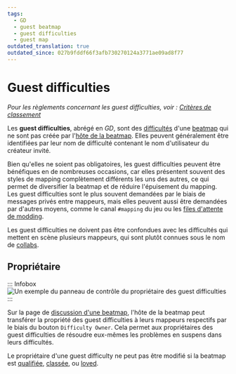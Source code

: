 ```yaml
---
tags:
  - GD
  - guest beatmap
  - guest difficulties
  - guest map
outdated_translation: true
outdated_since: 027b9fddf66f3afb730270124a3771ae09ad8f77
---
```


# Guest difficulties

*Pour les règlements concernant les guest difficulties, voir : [Critères de classement](/wiki/Ranking_criteria)*

Les **guest difficulties**, abrégé en *GD*, sont des [difficultés](/wiki/Beatmap/Difficulty) d'une [beatmap](/wiki/Beatmap) qui ne sont pas créée par l'[hôte de la beatmap](/wiki/Beatmap/Beatmap_host). Elles peuvent généralement être identifiées par leur nom de difficulté contenant le nom d'utilisateur du créateur invité.

Bien qu'elles ne soient pas obligatoires, les guest difficulties peuvent être bénéfiques en de nombreuses occasions, car elles présentent souvent des styles de mapping complètement différents les uns des autres, ce qui permet de diversifier la beatmap et de réduire l'épuisement du mapping. Les guest difficulties sont le plus souvent demandées par le biais de messages privés entre mappeurs, mais elles peuvent aussi être demandées par d'autres moyens, comme le canal `#mapping` du jeu ou les [files d'attente de modding](/wiki/Community/Forum/Modding_Queues).

Les guest difficulties ne doivent pas être confondues avec les difficultés qui mettent en scène plusieurs mappeurs, qui sont plutôt connues sous le nom de [collabs](/wiki/Beatmap/Beatmap_collaborations).

## Propriétaire

::: Infobox
![](img/gd_ownership.png "Un exemple du panneau de contrôle du propriétaire des guest difficulties")
:::

Sur la page de [discussion d'une beatmap](/wiki/Beatmap_discussion), l'hôte de la beatmap peut transférer la propriété des guest difficulties à leurs mappeurs respectifs par le biais du bouton `Difficulty Owner`. Cela permet aux propriétaires des guest difficulties de résoudre eux-mêmes les problèmes en suspens dans leurs difficultés.

Le propriétaire d'une guest difficulty ne peut pas être modifié si la beatmap est [qualifiée](/wiki/Beatmap/Category#qualified), [classée](/wiki/Beatmap/Category#ranked), ou [loved](/wiki/Beatmap/Category#loved).

